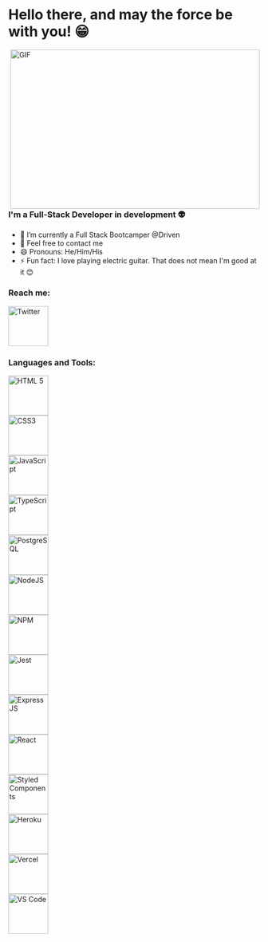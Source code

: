 # Hello there, and may the force be with you! 😁

 <img align="right" alt="GIF" src="https://c.tenor.com/izMON9ssKbAAAAAd/star-wars-obi-wan.gif" width="500" height="320" />


### I'm a Full-Stack Developer in development 👽
- 🌱 I’m currently a Full Stack Bootcamper @Driven
- 💬 Feel free to contact me
- 😄 Pronouns: He/Him/His
- ⚡ Fun fact: I love playing electric guitar. That does not mean I'm good at it 😊

### Reach me:

<img alt="Twitter" width="80px" src="https://img.shields.io/badge/Twitter-1DA1F2?style=for-the-badge&logo=twitter&logoColor=white" />

<br />

### Languages and Tools:
<img alt="HTML 5" width="80px" src="https://img.shields.io/badge/HTML5-E34F26?style=for-the-badge&logo=html5&logoColor=white"/>
</br>
<img alt="CSS3" width="80px" src="https://img.shields.io/badge/CSS3-1572B6?style=for-the-badge&logo=css3&logoColor=white"/>
</br>
<img alt="JavaScript" width="80px" src="https://img.shields.io/badge/JavaScript-F7DF1E?style=for-the-badge&logo=javascript&logoColor=black"/>
</br>
<img alt="TypeScript" width="80px" src="https://img.shields.io/badge/TypeScript-007ACC?style=for-the-badge&logo=typescript&logoColor=white"/>
</br>
<img alt="PostgreSQL" width="80px" src="https://img.shields.io/badge/PostgreSQL-316192?style=for-the-badge&logo=postgresql&logoColor=white"/>
</br>
<img alt="NodeJS" width="80px" src="https://img.shields.io/badge/Node.js-339933?style=for-the-badge&logo=nodedotjs&logoColor=white"/>
</br>
<img alt="NPM" width="80px" src="https://img.shields.io/badge/npm-CB3837?style=for-the-badge&logo=npm&logoColor=white"/>
</br>
<img alt="Jest" width="80px" src="https://img.shields.io/badge/Jest-C21325?style=for-the-badge&logo=jest&logoColor=white"/>
</br>
<img alt="Express JS" width="80px" src="https://img.shields.io/badge/Express.js-000000?style=for-the-badge&logo=express&logoColor=white"/>
</br>
<img alt="React" width="80px" src="https://img.shields.io/badge/React-20232A?style=for-the-badge&logo=react&logoColor=61DAFB"/>
</br>
<img alt="Styled Components" width="80px" src="https://img.shields.io/badge/styled--components-DB7093?style=for-the-badge&logo=styled-components&logoColor=white"/>
</br>
<img alt="Heroku" width="80px" src="https://img.shields.io/badge/Heroku-430098?style=for-the-badge&logo=heroku&logoColor=white"/>
</br>
<img alt="Vercel" width="80px" src="https://img.shields.io/badge/Vercel-000000?style=for-the-badge&logo=vercel&logoColor=white"/>
</br>
<img alt="VS Code" width="80px" src="https://img.shields.io/badge/Visual_Studio_Code-0078D4?style=for-the-badge&logo=visual%20studio%20code&logoColor=white"/>




